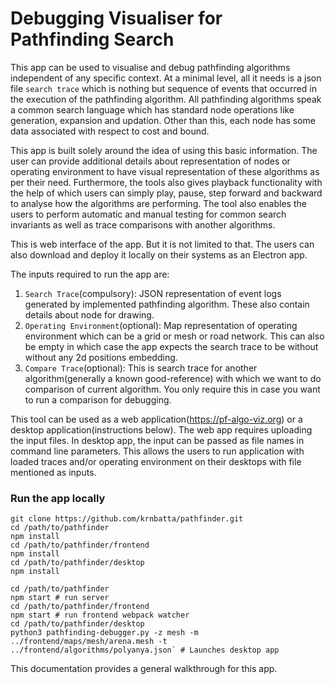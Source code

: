 # Debugging Visualiser for Pathfinding Search

This app can be used to visualise and debug pathfinding algorithms independent of any specific context. At a minimal level, all it needs is a json file `search trace` which is nothing but sequence of events that occurred in the execution of the pathfinding algorithm.
All pathfinding algorithms speak a common search language which has standard node operations like generation, expansion and updation. Other than this, each node has some data associated with respect to cost and bound.


This app is built solely around the idea of using this basic information. The user can provide additional details about representation of nodes or operating environment to have visual representation of these algorithms as per their need. Furthermore, the tools also gives playback functionality with the help of which users can simply play, pause, step forward and backward to analyse how the algorithms are performing.  The tool also enables the users to perform automatic and manual testing for common search invariants as well as trace comparisons with another algorithms.


This is web interface of the app. But it is not limited to that. The users can also download and deploy it locally on their systems as an Electron app.


The inputs required to run the app are:
1. `Search Trace`(compulsory): JSON representation of event logs generated by implemented pathfinding algorithm. These also contain details about node for drawing.
2. `Operating Environment`(optional): Map representation of operating environment which can be a grid or mesh or road network. This can also be empty in which case the app expects the search trace to be without without any 2d positions embedding.
3. `Compare Trace`(optional): This is search trace for another algorithm(generally a known good-reference) with which we want to do comparison of current algorithm. You only require this in case you want to run a comparison for debugging.


This tool can be used as a web application(https://pf-algo-viz.org) or a desktop application(instructions below).
The web app requires uploading the input files. In desktop app, the input can be passed as file names in command line parameters. This allows the users to run application with loaded traces and/or operating environment on their desktops with file mentioned as inputs.

### Run the app locally
```
git clone https://github.com/krnbatta/pathfinder.git
cd /path/to/pathfinder
npm install
cd /path/to/pathfinder/frontend
npm install
cd /path/to/pathfinder/desktop
npm install
```

```
cd /path/to/pathfinder
npm start # run server
cd /path/to/pathfinder/frontend
npm start # run frontend webpack watcher
cd /path/to/pathfinder/desktop
python3 pathfinding-debugger.py -z mesh -m ../frontend/maps/mesh/arena.mesh -t ../frontend/algorithms/polyanya.json` # Launches desktop app
```



This documentation provides a general walkthrough for this app.
